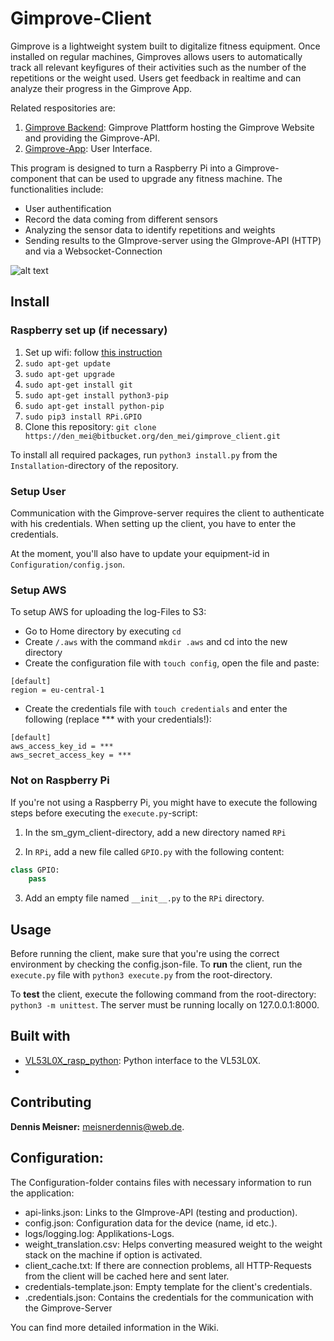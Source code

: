 # Gimprove-Client

Gimprove is a lightweight system built to digitalize fitness equipment. Once installed on regular machines, Gimproves
allows users to automatically track all relevant keyfigures of their activities such as the number of the repetitions
or the weight used. Users get feedback in realtime and can analyze their progress in the Gimprove App.

Related respositories are:
1) [Gimprove Backend](https://bitbucket.org/den_mei/gimprove_backend/src/master/): 
Gimprove Plattform hosting the Gimprove Website and providing the Gimprove-API.
2) [Gimprove-App](https://bitbucket.org/den_mei/gimprove_app/src/master/): User Interface.

This program is designed to turn a Raspberry Pi into a Gimprove-component that can be used to upgrade any fitness machine.
 The functionalities include:
* User authentification
* Record the data coming from different sensors
* Analyzing the sensor data to identify repetitions and weights
* Sending results to the GImprove-server using the GImprove-API (HTTP) and via a Websocket-Connection

![alt text](readme/client_terminal.JPG)

## Install
### Raspberry set up (if necessary)
1) Set up wifi: follow [this instruction](https://www.raspberrypi.org/documentation/configuration/wireless/wireless-cli.md)
2) ```sudo apt-get update```
3) ```sudo apt-get upgrade```
4) ```sudo apt-get install git```
5) ```sudo apt-get install python3-pip```
6) ```sudo apt-get install python-pip```
7) ```sudo pip3 install RPi.GPIO```
8) Clone this repository: ```git clone https://den_mei@bitbucket.org/den_mei/gimprove_client.git```

To install all required packages, run `python3 install.py` from the ```Installation```-directory of the repository.

### Setup User
Communication with the Gimprove-server requires the client to authenticate with his credentials. When setting up the 
client, you have to enter the credentials.

At the moment, you'll also have to update your equipment-id in ```Configuration/config.json```.

### Setup AWS
To setup AWS for uploading the log-Files to S3:
* Go to Home directory by executing `cd`
* Create `/.aws` with the command `mkdir .aws` and cd into the new directory
* Create the configuration file with `touch config`, open the file and paste: 
```
[default]
region = eu-central-1
```
* Create the credentials file with `touch credentials` and enter the following (replace *** with your credentials!):
```
[default]
aws_access_key_id = ***
aws_secret_access_key = ***
```

### Not on Raspberry Pi
If you're not using a Raspberry Pi, you might have to execute the following steps
before executing the `execute.py`-script:

1) In the sm_gym_client-directory, add a new directory named `RPi`

2) In `RPi`, add a new file called `GPIO.py` with the following content:
```python
class GPIO:
    pass
```

3) Add an empty file named `__init__.py` to the `RPi` directory.


## Usage
Before running the client, make sure that you're using the correct environment by checking the config.json-file.
To **run** the client, run the `execute.py` file with `python3 execute.py` from the root-directory.

To **test** the client, execute the following command from the root-directory: `python3 -m unittest`. The server must be
running locally on 127.0.0.1:8000.

## Built with
* <a href="https://github.com/johnbryanmoore/VL53L0X_rasp_python">VL53L0X_rasp_python</a>: Python interface to the 
VL53L0X.
* 

## Contributing
**Dennis Meisner:** meisnerdennis@web.de.

## Configuration: 
The Configuration-folder contains files with necessary information to run the application:

* api-links.json: Links to the GImprove-API (testing and production).
* config.json: Configuration data for the device (name, id etc.).
* logs/logging.log: Applikations-Logs.
* weight_translation.csv: Helps converting measured weight to the weight stack on the machine if option is activated.
* client_cache.txt: If there are connection problems, all HTTP-Requests from the client will be cached here and sent later.
* credentials-template.json: Empty template for the client's credentials.
* .credentials.json: Contains the credentials for the communication with the Gimprove-Server


You can find more detailed information in the Wiki.
